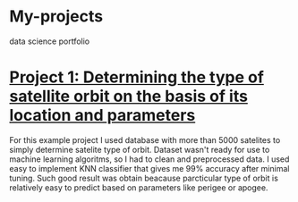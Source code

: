 # My-projects

data science portfolio

# [Project 1: Determining the type of satellite orbit on the basis of its location and parameters](https://github.com/pawelloo/ds_satellites_proj/blob/main/KNN_satelittes.ipynb)
For this example project I used database with more than 5000 satelites to simply determine satelite type of orbit. Dataset wasn't ready for use to machine learning algoritms, so I had to clean and preprocessed data. 
I used easy to implement KNN classifier that gives me 99% accuracy after minimal tuning. Such good result was obtain beacause parcticular type of orbit is relatively easy to predict based on parameters like perigee or apogee.
